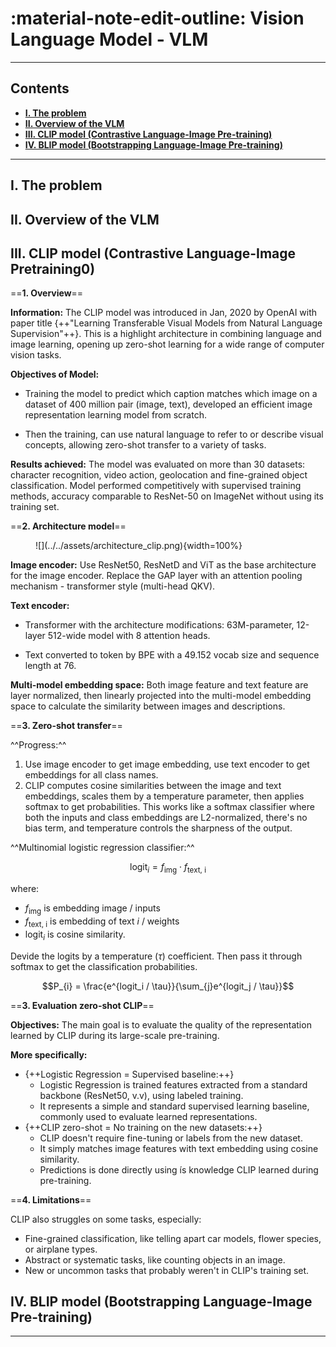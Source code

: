 # :material-note-edit-outline: Vision Language Model - VLM
---

## Contents

- [**I. The problem**](#i-the-problem)
- [**II. Overview of the VLM**](#ii-overview-of-the-vlm)
- [**III. CLIP model (Contrastive Language-Image Pre-training)**](#iii-clip-model-contrastive-language-image-pretraining)
- [**IV. BLIP model (Bootstrapping Language-Image Pre-training)**](#iv-blip-model-bootstrapping-language-image-pre-training)

---

## I. The problem
## II. Overview of the VLM
## III. CLIP model (Contrastive Language-Image Pretraining0)
==**1. Overview**==

**Information:** The CLIP model was introduced in Jan, 2020 by OpenAI with paper title {++"Learning Transferable Visual Models from Natural Language Supervision"++}. This is a highlight architecture in combining language and image learning, opening up zero-shot learning for a wide range of computer vision tasks.

**Objectives of Model:** 

- Training the model to predict which caption matches which image on a dataset of 400 million pair (image, text), developed an efficient image representation learning model from scratch. 

- Then the training, can use natural language to refer to or describe visual concepts, allowing zero-shot transfer to a variety of tasks.

**Results achieved:** The model was evaluated on more than 30 datasets: character recognition, video action, geolocation and fine-grained object classification. Model performed competitively with supervised training methods, accuracy comparable to ResNet-50 on ImageNet without using its training set.

==**2. Architecture model**==

<figure markdown="span">
    ![](../../assets/architecture_clip.png){width=100%}
</figure>

**Image encoder:** Use ResNet50, ResNetD and ViT as the base architecture for the image encoder. Replace the GAP layer with an attention pooling mechanism - transformer style (multi-head QKV). 

**Text encoder:** 

- Transformer with the architecture modifications: 63M-parameter, 12-layer 512-wide model with 8 attention heads. 

- Text converted to token by BPE with a 49.152 vocab size and sequence length at 76.

**Multi-model embedding space:** Both image feature and text feature are layer normalized, then linearly projected into the multi-model embedding space to calculate the similarity between images and descriptions.

==**3. Zero-shot transfer**==

^^Progress:^^

1. Use image encoder to get image embedding, use text encoder to get embeddings for all class names.
2. CLIP computes cosine similarities between the image and text embeddings, scales them by a temperature parameter, then applies softmax to get probabilities. This works like a softmax classifier where both the inputs and class embeddings are L2-normalized, there's no bias term, and temperature controls the sharpness of the output. 

^^Multinomial logistic regression classifier:^^

$$\text{logit}_{i} = f_\text{img} \cdot f_\text{text, i}$$

where:

- $f_\text{img}$ is embedding image / inputs
- $f_\text{text, i}$ is embedding of text $i$ / weights
- $\text{logit}_{i}$ is cosine similarity. 

Devide the logits by a temperature ($\tau$) coefficient. Then pass it through softmax to get the classification probabilities.

$$P_{i} = \frac{e^{logit_i / \tau}}{\sum_{j}e^{logit_j / \tau}}$$

==**3. Evaluation zero-shot CLIP**==

**Objectives:** The main goal is to evaluate the quality of the representation learned by CLIP during its large-scale pre-training.

**More specifically:**

- {++Logistic Regression = Supervised baseline:++}
    - Logistic Regression is trained features extracted from a standard backbone (ResNet50, v.v), using labeled training.
    - It represents a simple and standard supervised learning baseline, commonly used to evaluate learned representations. 
- {++CLIP zero-shot = No training on the new datasets:++}
    - CLIP doesn't require fine-tuning or labels from the new dataset.
    - It simply matches image features with text embedding using cosine similarity.
    - Predictions is done directly using ís knowledge CLIP learned during pre-training.

==**4. Limitations**==

CLIP also struggles on some tasks, especially:

- Fine-grained classification, like telling apart car models, flower species, or airplane types.
- Abstract or systematic tasks, like counting objects in an image.
- New or uncommon tasks that probably weren't in CLIP's training set. 

## IV. BLIP model (Bootstrapping Language-Image Pre-training)





---
